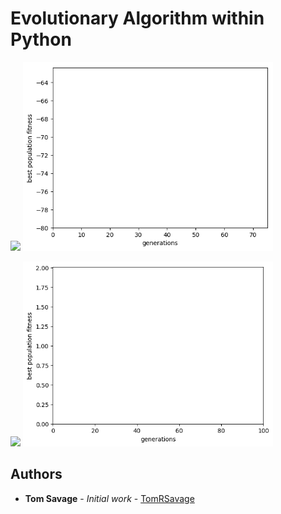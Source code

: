 # Evolutionary Algorithm within Python

<img src="https://github.com/TomRSavage/EvolutionaryAlgorithm/blob/master/Sty.gif" width="400"> <img src="https://github.com/TomRSavage/EvolutionaryAlgorithm/blob/master/StyFUNC.gif" width="400"> 

<img src="https://github.com/TomRSavage/EvolutionaryAlgorithm/blob/master/RastriginEvolution.gif" width="400"> <img src="https://github.com/TomRSavage/EvolutionaryAlgorithm/blob/master/RastriginEvolutionFUNC.gif" width="400"> 



## Authors

* **Tom Savage** - *Initial work* - [TomRSavage](https://github.com/TomRSavage)


